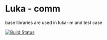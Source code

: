 # Luka - comm

base libraries are used in luka-im and test case

[![Build Status](https://travis-ci.com/dxyinme/LukaComm.svg?branch=master)](https://travis-ci.com/dxyinme/LukaComm)

